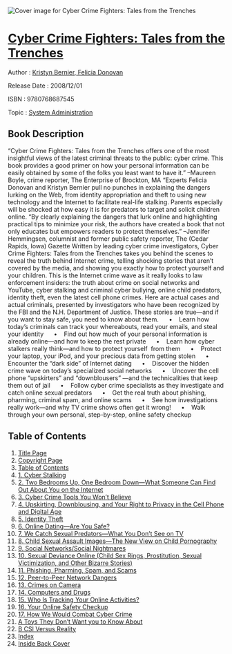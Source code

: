 ![Cover image for Cyber Crime Fighters: Tales from the Trenches](https://imgdetail.ebookreading.net/cover/cover/system_admin/EB9780768687545.jpg)

[Cyber Crime Fighters: Tales from the Trenches](https://ebookreading.net/view/book/Cyber+Crime+Fighters%3A+Tales+from+the+Trenches-EB9780768687545_1.html "Cyber Crime Fighters: Tales from the Trenches")
====================================================================================================================

Author : [Kristyn Bernier](https://ebookreading.net/search/author/Kristyn+Bernier),[ Felicia Donovan](https://ebookreading.net/search/author/+Felicia+Donovan)

Release Date : 2008/12/01

ISBN : 9780768687545

Topic : [System Administration](https://ebookreading.net/search/category/system-administration)

Book Description
-----------------

“Cyber Crime Fighters: Tales from the Trenches offers one of the most insightful views of the latest criminal threats to the public: cyber crime. This book provides a good primer on how your personal information can be easily obtained by some of the folks you least want to have it.”
 –Maureen Boyle, crime reporter,
The Enterprise of Brockton, MA
“Experts Felicia Donovan and Kristyn Bernier pull no punches in explaining the dangers lurking on the Web, from identity appropriation and theft to using new technology and the Internet to facilitate real-life stalking. Parents especially will be shocked at how easy it is for predators to target and solicit children online.
“By clearly explaining the dangers that lurk online and highlighting practical tips to minimize your risk, the authors have created a book that not only educates but empowers readers to protect themselves.”
 –Jennifer Hemmingsen, columnist and former public safety reporter,
The (Cedar Rapids, Iowa) Gazette
Written by leading cyber crime investigators, Cyber Crime Fighters: Tales from the Trenches takes you behind the scenes to reveal the truth behind Internet crime, telling shocking stories that aren’t covered by the media, and showing you exactly how to protect yourself and your children. This is the Internet crime wave as it really looks to law enforcement insiders: the truth about crime on social networks and YouTube, cyber stalking and criminal cyber bullying, online child predators, identity theft, even the latest cell phone crimes. Here are actual cases and actual criminals, presented by investigators who have been recognized by the FBI and the N.H. Department of Justice. These stories are true—and if you want to stay safe, you need to know about them.
     •    Learn how today’s criminals can track your whereabouts, read your emails, and steal your identity
     •    Find out how much of your personal information is already online—and how to keep the rest private
     •    Learn how cyber stalkers really think—and how to protect yourself  from them
     •    Protect your laptop, your iPod, and your precious data from getting stolen
     •    Encounter the “dark side” of Internet dating
     •    Discover the hidden crime wave on today’s specialized social networks
     •    Uncover the cell phone “upskirters” and “downblousers” —and the technicalities that keep them out of jail
     •    Follow cyber crime specialists as they investigate and catch online sexual predators
     •    Get the real truth about phishing, pharming, criminal spam, and online scams
     •    See how investigations really work—and why TV crime shows often get it wrong!
     •    Walk through your own personal, step-by-step, online safety checkup
              
Table of Contents
-----------------

1. [Title Page](https://ebookreading.net/view/book/Cyber+Crime+Fighters%3A+Tales+from+the+Trenches-EB9780768687545_3.html#id381209)
1. [Copyright Page](https://ebookreading.net/view/book/Cyber+Crime+Fighters%3A+Tales+from+the+Trenches-EB9780768687545_3.html#id381012)
1. [Table of Contents](https://ebookreading.net/view/book/Cyber+Crime+Fighters%3A+Tales+from+the+Trenches-EB9780768687545_5.html#toc)
1. [1. Cyber Stalking](https://ebookreading.net/view/book/Cyber+Crime+Fighters%3A+Tales+from+the+Trenches-EB9780768687545_13.html#ch01)
1. [2. Two Bedrooms Up, One Bedroom Down—What Someone Can Find Out About You on the Internet](https://ebookreading.net/view/book/Cyber+Crime+Fighters%3A+Tales+from+the+Trenches-EB9780768687545_14.html#ch02)
1. [3. Cyber Crime Tools You Won’t Believe](https://ebookreading.net/view/book/Cyber+Crime+Fighters%3A+Tales+from+the+Trenches-EB9780768687545_15.html#ch03)
1. [4. Upskirting, Downblousing, and Your Right to Privacy in the Cell Phone and Digital Age](https://ebookreading.net/view/book/Cyber+Crime+Fighters%3A+Tales+from+the+Trenches-EB9780768687545_16.html#ch04)
1. [5. Identity Theft](https://ebookreading.net/view/book/Cyber+Crime+Fighters%3A+Tales+from+the+Trenches-EB9780768687545_17.html#ch05)
1. [6. Online Dating—Are You Safe?](https://ebookreading.net/view/book/Cyber+Crime+Fighters%3A+Tales+from+the+Trenches-EB9780768687545_18.html#ch06)
1. [7. We Catch Sexual Predators—What You Don’t See on TV](https://ebookreading.net/view/book/Cyber+Crime+Fighters%3A+Tales+from+the+Trenches-EB9780768687545_19.html#ch07)
1. [8. Child Sexual Assault Images—The New View on Child Pornography](https://ebookreading.net/view/book/Cyber+Crime+Fighters%3A+Tales+from+the+Trenches-EB9780768687545_20.html#ch08)
1. [9. Social Networks/Social Nightmares](https://ebookreading.net/view/book/Cyber+Crime+Fighters%3A+Tales+from+the+Trenches-EB9780768687545_21.html#ch09)
1. [10. Sexual Deviance Online (Child Sex Rings, Prostitution, Sexual Victimization, and Other Bizarre Stories)](https://ebookreading.net/view/book/Cyber+Crime+Fighters%3A+Tales+from+the+Trenches-EB9780768687545_22.html#ch10)
1. [11. Phishing, Pharming, Spam, and Scams](https://ebookreading.net/view/book/Cyber+Crime+Fighters%3A+Tales+from+the+Trenches-EB9780768687545_23.html#ch11)
1. [12. Peer-to-Peer Network Dangers](https://ebookreading.net/view/book/Cyber+Crime+Fighters%3A+Tales+from+the+Trenches-EB9780768687545_24.html#ch12)
1. [13. Crimes on Camera](https://ebookreading.net/view/book/Cyber+Crime+Fighters%3A+Tales+from+the+Trenches-EB9780768687545_25.html#ch13)
1. [14. Computers and Drugs](https://ebookreading.net/view/book/Cyber+Crime+Fighters%3A+Tales+from+the+Trenches-EB9780768687545_26.html#ch14)
1. [15. Who Is Tracking Your Online Activities?](https://ebookreading.net/view/book/Cyber+Crime+Fighters%3A+Tales+from+the+Trenches-EB9780768687545_27.html#ch15)
1. [16. Your Online Safety Checkup](https://ebookreading.net/view/book/Cyber+Crime+Fighters%3A+Tales+from+the+Trenches-EB9780768687545_28.html#ch16)
1. [17. How We Would Combat Cyber Crime](https://ebookreading.net/view/book/Cyber+Crime+Fighters%3A+Tales+from+the+Trenches-EB9780768687545_29.html#ch17)
1. [A Toys They Don’t Want you to Know About](https://ebookreading.net/view/book/Cyber+Crime+Fighters%3A+Tales+from+the+Trenches-EB9780768687545_30.html#app01)
1. [B CSI Versus Reality](https://ebookreading.net/view/book/Cyber+Crime+Fighters%3A+Tales+from+the+Trenches-EB9780768687545_31.html#app02)
1. [Index](https://ebookreading.net/view/book/Cyber+Crime+Fighters%3A+Tales+from+the+Trenches-EB9780768687545_32.html#ind)
1. [Inside Back Cover](https://ebookreading.net/view/book/Cyber+Crime+Fighters%3A+Tales+from+the+Trenches-EB9780768687545_33.html)
